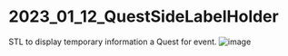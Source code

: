 # 2023_01_12_QuestSideLabelHolder
STL to display temporary information a Quest for event.
![image](https://user-images.githubusercontent.com/106495897/213946536-8dccf839-6385-4302-b7dd-45acc446cbd3.png)
